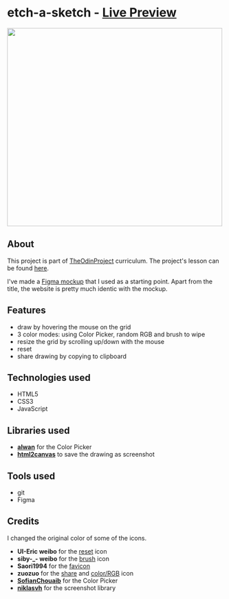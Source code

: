 # etch-a-sketch - [Live Preview](https://porobertdev.github.io/etch-a-sketch)

<img src="https://github.com/porobertdev/etch-a-sketch/assets/130125082/920aa289-2519-4e07-b382-da6d51743a00" width="500" height="461">

## About

This project is part of [TheOdinProject](https://www.theodinproject.com/https://github.com/TheOdinProject) curriculum. The project's lesson can be found [here](https://www.theodinproject.com/lessons/foundations-etch-a-sketchhttps:/).

I've made a [Figma mockup](https://www.figma.com/file/PhgrsZfWZ0czfXj2xqhL0K/Etch-a-Sketch-%40TheOdinProject?type=design&node-id=0%3A1&mode=design&t=9mEftXM4Mq5QeMWr-1) that I used as a starting point. Apart from the title, the website is pretty much identic with the mockup.

## Features

* draw by hovering the mouse on the grid
* 3 color modes: using Color Picker, random RGB and brush to wipe
* resize the grid by scrolling up/down with the mouse
* reset
* share drawing by copying to clipboard

## Technologies used

* HTML5
* CSS3
* JavaScript

## Libraries used

* [**alwan**](https://github.com/SofianChouaib/alwan) for the Color Picker
* [**html2canvas**](https://github.com/niklasvh/html2canvas) to save the drawing as screenshot

## Tools used

* git
* Figma

## Credits

I changed the original color of some of the icons.

* **UI-Eric weibo** for the [reset](https://www.veryicon.com/icons/miscellaneous/jt2/reset-filter.html?p=2https:/) icon
* **siby-_- weibo** for the [brush](https://www.veryicon.com/icons/beauty-fashion/cosmetic-icon-4/brush-43.htmlhttps:/) icon
* **Saori1994** for the [favicon](https://www.veryicon.com/icons/education-technology/study-2/draw-13.htmlhttps:/)
* **zuozuo** for the [share](https://www.veryicon.com/icons/commerce-shopping/mobile-taobao-icon-library/share-134.htmlhttps:/) and [color/RGB](https://www.veryicon.com/icons/commerce-shopping/alibaba-international-station-icon-library/color-9.htmlhttps:/) icon
* [**SofianChouaib**](https://github.com/SofianChouaib) for the Color Picker
* [**niklasvh**](https://github.com/niklasvh) for the screenshot library
